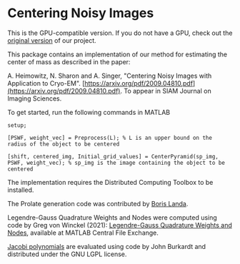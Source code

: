 # Centering Noisy Images

This is the GPU-compatible version. If you do not have a GPU, check out the [original version](https://github.com/nirsharon/RACER) of our project.

This package contains an implementation of our method for estimating the center of mass as described in the paper:

A. Heimowitz, N. Sharon and A. Singer, "Centering Noisy Images with Application to Cryo-EM". [https://arxiv.org/pdf/2009.04810.pdf](https://arxiv.org/pdf/2009.04810.pdf). To appear in SIAM Journal on Imaging Sciences.

To get started, run the following commands in MATLAB

`setup;`

`[PSWF, weight_vec] = Preprocess(L); % L is an upper bound on the radius of the object to be centered`

`[shift, centered_img, Initial_grid_values] = CenterPyramid(sp_img, PSWF, weight_vec); % sp_img is the image containing the object to be centered`

The implementation requires the Distributed Computing Toolbox to be installed. 

The Prolate generation code was contributed by [Boris Landa](https://sites.google.com/site/landaboris1). 

Legendre-Gauss Quadrature Weights and Nodes were computed using code by Greg von Winckel (2021): [Legendre-Gauss Quadrature Weights and Nodes](https://www.mathworks.com/matlabcentral/fileexchange/4540-legendre-gauss-quadrature-weights-and-nodes), available at MATLAB Central File Exchange. 

[Jacobi polynomials](https://github.com/ayeletheimowitz/noisy_image_centering/blob/master/Prolates%20generating%20code/j_polynomial.m) are evaluated using code by John Burkardt and distributed under the GNU LGPL license.

